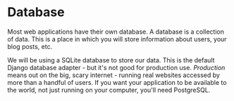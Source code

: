 # Database

Most web applications have their own database. A database is a collection of data. This is a place in which you will store information about users, your blog posts, etc.

We will be using a SQLite database to store our data. This is the default Django database adapter - but it's not good for production use. *Production* means out on the big, scary internet - running real websites accessed by more than a handful of users. If you want your application to be available to the world, not just running on your computer, you'll need PostgreSQL.
